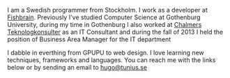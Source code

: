 I am a Swedish programmer from Stockholm. I work as a developer at [Fishbrain](http://fishbrain.com). Previously I've studied Computer Science at Gothenburg University, during my time in Gothenburg I also worked at [Chalmers Teknologkonsulter](http://ctk.se) as an IT Consultant and during the fall of 2013 I held the position of Business Area Manager for the IT department

I dabble in everthing from GPUPU to web design. I love learning new techniques, frameworks and languages. You can reach me with the links below or by sending an email to [hugo@tunius.se](mailto:hugo@tunius.se)